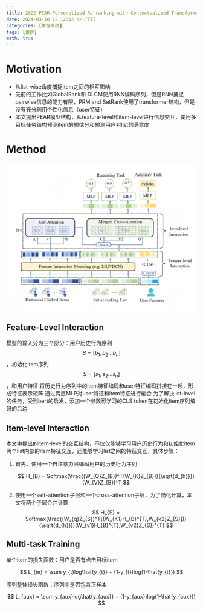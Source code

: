 ```yaml
---
title: 2022-PEAR-Personalized Re-ranking with Contextualized Transformer for Recommendation
date: 2024-03-10 12:12:12 +/-TTTT
categories: [推荐系统]
tags: [重排]    
math: true
---
```


# Motivation
- 从list-wise角度捕捉item之间的相互影响
- 先前的工作比如GlobalRank和 DLCM使用RNN编码序列，但是RNN捕捉pairwise信息的能力有限，PRM and SetRank使用了transformer结构，但是没有充分利用个性化信息（user特征）
- 本文提出PEAR模型结构，从feature-level和item-level进行信息交互，使用多目标任务结构预测item的预估分和预测用户对list的满意度

# Method
<div align=center>
<img src="/assets/img/PEAR-model.png" alt="alt text" width="800"/>
</div>

## Feature-Level Interaction
模型的输入分为三个部分：用户历史行为序列$$B=[b_{1},b_{2}...b_{n}]$$，初始化item序列$$S=[s_{1},s_{2}...s_{n}]$$，和用户特征
将历史行为序列中的item特征编码和user特征编码拼接在一起，形成特征表示矩阵
通过两层MLP对user特征和item特征进行融合
为了解决list-level的任务，受到bert的启发，添加一个参数可学习的CLS token在初始化item序列编码的后边


## Item-level Interaction
本文中提出的item-level的交互结构，不仅仅能够学习用户历史行为和初始化item两个list内部的item特征交互，还能够学习list之间的特征交互，具体步骤：
1. 首先，使用一个自注意力层编码用户的历史行为序列

   $$
   H_{B} = Softmax(\frac{(W_{Q}Z_{B})^T(W_{K}Z_{B})}{\sqrt{d_{h}}})(W_{V}Z_{B})^T
   $$

2. 使用一个self-attention子层和一个cross-attention子层，为了简化计算，本文将两个子层合并计算
$$
   H_{S} = Softmax(\frac{(W_{q}Z_{S})^T[(W_{K1}H_{B}^{T},W_{k2}Z_{S}])}{\sqrt{d_{h}}})(W_{v1}H_{B}^{T},W_{v2}Z_{S})^{T}
$$
   

## Multi-task Training

单个item的损失函数：用户是否有点击目标item

$$
L_{m} = \sum y_{t}log\hat{y_{t}} + (1-y_{t})log(1-\hat{y_{t}})
$$

序列整体损失函数：序列中是否包含正样本

$$
L_{aux} = \sum y_{aux}log\hat{y_{aux}} + (1-y_{aux})log(1-\hat{y_{aux}})
$$